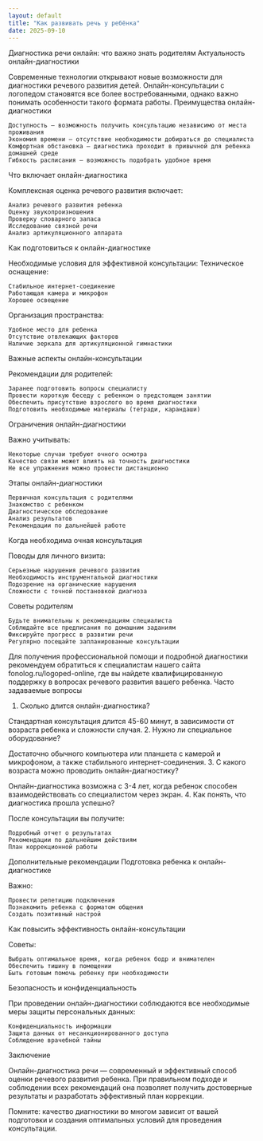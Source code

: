 ```yaml
---
layout: default
title: "Как развивать речь у ребёнка"
date: 2025-09-10
---
```



Диагностика речи онлайн: что важно знать родителям
Актуальность онлайн-диагностики

Современные технологии открывают новые возможности для диагностики речевого развития детей. Онлайн-консультации с логопедом становятся все более востребованными, однако важно понимать особенности такого формата работы.
Преимущества онлайн-диагностики

    Доступность — возможность получить консультацию независимо от места проживания
    Экономия времени — отсутствие необходимости добираться до специалиста
    Комфортная обстановка — диагностика проходит в привычной для ребенка домашней среде
    Гибкость расписания — возможность подобрать удобное время

Что включает онлайн-диагностика

Комплексная оценка речевого развития включает:

    Анализ речевого развития ребенка
    Оценку звукопроизношения
    Проверку словарного запаса
    Исследование связной речи
    Анализ артикуляционного аппарата

Как подготовиться к онлайн-диагностике

Необходимые условия для эффективной консультации:
Техническое оснащение:

    Стабильное интернет-соединение
    Работающая камера и микрофон
    Хорошее освещение

Организация пространства:

    Удобное место для ребенка
    Отсутствие отвлекающих факторов
    Наличие зеркала для артикуляционной гимнастики

Важные аспекты онлайн-консультации

Рекомендации для родителей:

    Заранее подготовить вопросы специалисту
    Провести короткую беседу с ребенком о предстоящем занятии
    Обеспечить присутствие взрослого во время диагностики
    Подготовить необходимые материалы (тетради, карандаши)

Ограничения онлайн-диагностики

Важно учитывать:

    Некоторые случаи требуют очного осмотра
    Качество связи может влиять на точность диагностики
    Не все упражнения можно провести дистанционно

Этапы онлайн-диагностики

    Первичная консультация с родителями
    Знакомство с ребенком
    Диагностическое обследование
    Анализ результатов
    Рекомендации по дальнейшей работе

Когда необходима очная консультация

Поводы для личного визита:

    Серьезные нарушения речевого развития
    Необходимость инструментальной диагностики
    Подозрение на органические нарушения
    Сложности с точной постановкой диагноза

Советы родителям

    Будьте внимательны к рекомендациям специалиста
    Соблюдайте все предписания по домашним заданиям
    Фиксируйте прогресс в развитии речи
    Регулярно посещайте запланированные консультации

Для получения профессиональной помощи и подробной диагностики рекомендуем обратиться к специалистам нашего сайта fonolog.ru/logoped-online, где вы найдете квалифицированную поддержку в вопросах речевого развития вашего ребенка.
Часто задаваемые вопросы
1. Сколько длится онлайн-диагностика?

Стандартная консультация длится 45-60 минут, в зависимости от возраста ребенка и сложности случая.
2. Нужно ли специальное оборудование?

Достаточно обычного компьютера или планшета с камерой и микрофоном, а также стабильного интернет-соединения.
3. С какого возраста можно проводить онлайн-диагностику?

Онлайн-диагностика возможна с 3-4 лет, когда ребенок способен взаимодействовать со специалистом через экран.
4. Как понять, что диагностика прошла успешно?

После консультации вы получите:

    Подробный отчет о результатах
    Рекомендации по дальнейшим действиям
    План коррекционной работы

Дополнительные рекомендации
Подготовка ребенка к онлайн-диагностике

Важно:

    Провести репетицию подключения
    Познакомить ребенка с форматом общения
    Создать позитивный настрой

Как повысить эффективность онлайн-консультации

Советы:

    Выбрать оптимальное время, когда ребенок бодр и внимателен
    Обеспечить тишину в помещении
    Быть готовым помочь ребенку при необходимости

Безопасность и конфиденциальность

При проведении онлайн-диагностики соблюдаются все необходимые меры защиты персональных данных:

    Конфиденциальность информации
    Защита данных от несанкционированного доступа
    Соблюдение врачебной тайны

Заключение

Онлайн-диагностика речи — современный и эффективный способ оценки речевого развития ребенка. При правильном подходе и соблюдении всех рекомендаций она позволяет получить достоверные результаты и разработать эффективный план коррекции.

Помните: качество диагностики во многом зависит от вашей подготовки и создания оптимальных условий для проведения консультации.
